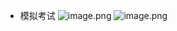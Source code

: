 + 模拟考试
![image.png](https://i.loli.net/2020/08/29/YlGExDpcXoRA4Ts.png)
![image.png](https://i.loli.net/2020/08/29/aeKoTdWNfYmxEIg.png)